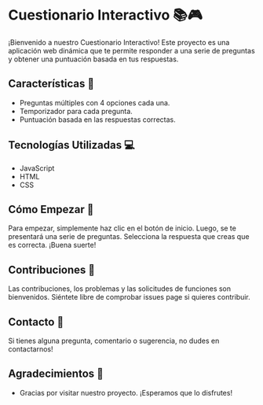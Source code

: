 # Cuestionario Interactivo 📚🎮

¡Bienvenido a nuestro Cuestionario Interactivo! Este proyecto es una aplicación web dinámica que te permite responder a una serie de preguntas y obtener una puntuación basada en tus respuestas.

## Características 🌟

- Preguntas múltiples con 4 opciones cada una.
- Temporizador para cada pregunta.
- Puntuación basada en las respuestas correctas.

## Tecnologías Utilizadas 💻

- JavaScript
- HTML
- CSS

## Cómo Empezar 🚀

Para empezar, simplemente haz clic en el botón de inicio. Luego, se te presentará una serie de preguntas. Selecciona la respuesta que creas que es correcta. ¡Buena suerte!

## Contribuciones 🤝

Las contribuciones, los problemas y las solicitudes de funciones son bienvenidos. Siéntete libre de comprobar issues page si quieres contribuir.

## Contacto 📧

Si tienes alguna pregunta, comentario o sugerencia, no dudes en contactarnos!


## Agradecimientos 🙏

- Gracias por visitar nuestro proyecto. ¡Esperamos que lo disfrutes!
